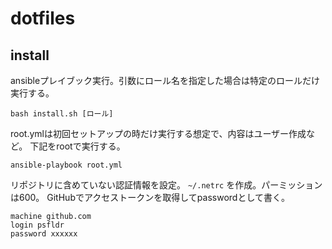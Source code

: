 # dotfiles

## install

ansibleプレイブック実行。引数にロール名を指定した場合は特定のロールだけ実行する。

```
bash install.sh [ロール]
```

root.ymlは初回セットアップの時だけ実行する想定で、内容はユーザー作成など。
下記をrootで実行する。

```
ansible-playbook root.yml
```

リポジトリに含めていない認証情報を設定。
`~/.netrc` を作成。パーミッションは600。
GitHubでアクセストークンを取得してpasswordとして書く。

```
machine github.com
login psfldr
password xxxxxx
```